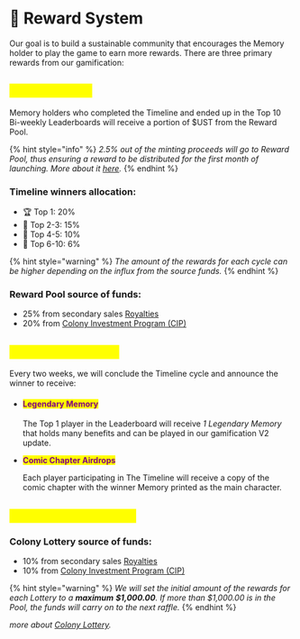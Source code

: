 # 🎯 Reward System

Our goal is to build a sustainable community that encourages the Memory holder to play the game to earn more rewards. There are three primary rewards from our gamification:

## <mark style="color:yellow;">1. Reward Pool</mark>

Memory holders who completed the Timeline and ended up in the Top 10 Bi-weekly Leaderboards will receive a portion of $UST from the Reward Pool.&#x20;

{% hint style="info" %}
_2.5% out of the minting proceeds will go to Reward Pool, thus ensuring a reward to be distributed for the first month of launching. More about it_ [_here_](../i-want-to-know-more/funds-allocation.md#initial-sale)_._
{% endhint %}

### Timeline winners allocation:

* 🏆 Top 1: 20%
* 🥇 Top 2-3: 15%
* 🥈 Top 4-5: 10%
* 🥉 Top 6-10: 6%

{% hint style="warning" %}
_The amount of the rewards for each cycle can be higher depending on the influx from the source funds._
{% endhint %}

### Reward Pool source of funds:

* 25% from secondary sales [Royalties](../i-want-to-know-more/funds-allocation.md#royalty)
* 20% from [Colony Investment Program (CIP)](../i-want-to-know-more/funds-allocation.md#colony-investment-program-cip)

## <mark style="color:yellow;">2. Timeline Reward</mark>

Every two weeks, we will conclude the Timeline cycle and announce the winner to receive:

*   #### &#x20;<mark style="color:purple;">Legendary Memory</mark>

    The Top 1 player in the Leaderboard will receive _1 Legendary Memory_ that holds many benefits and can be played in our gamification V2 update.
*   <mark style="color:purple;">**Comic Chapter Airdrops**</mark>

    Each player participating in The Timeline will receive a copy of the comic chapter with the winner Memory printed as the main character.

## <mark style="color:yellow;">3. Colony Lottery Pool</mark>

### Colony Lottery source of funds:

* 10% from secondary sales [Royalties](../i-want-to-know-more/funds-allocation.md#royalty)
* 10% from [Colony Investment Program (CIP)](../i-want-to-know-more/funds-allocation.md#colony-investment-program-cip)

{% hint style="warning" %}
_We will set the initial amount of the rewards for each Lottery to a **maximum**  **$1,000.00**. If more than $1,000.00 is in the Pool, the funds will carry on to the next raffle._
{% endhint %}

_more about_ [_Colony Lottery_](gamification.md#colony-lottery)_._

